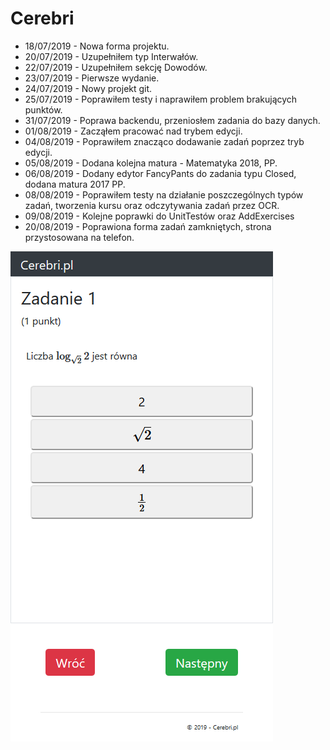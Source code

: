 ﻿# Cerebri

- 18/07/2019 - Nowa forma projektu.
- 20/07/2019 - Uzupełniłem typ Interwałów.
- 22/07/2019 - Uzupełniłem sekcję Dowodów.
- 23/07/2019 - Pierwsze wydanie.
- 24/07/2019 - Nowy projekt git.
- 25/07/2019 - Poprawiłem testy i naprawiłem problem brakujących punktów.
- 31/07/2019 - Poprawa backendu, przeniosłem zadania do bazy danych.
- 01/08/2019 - Zacząłem pracować nad trybem edycji.
- 04/08/2019 - Poprawiłem znacząco dodawanie zadań poprzez tryb edycji.
- 05/08/2019 - Dodana kolejna matura - Matematyka 2018, PP.
- 06/08/2019 - Dodany edytor FancyPants do zadania typu Closed, dodana matura 2017 PP.
- 08/08/2019 - Poprawiłem testy na działanie poszczególnych typów zadań, tworzenia kursu oraz odczytywania zadań przez OCR.
- 09/08/2019 - Kolejne poprawki do UnitTestów oraz AddExercises
- 20/08/2019 - Poprawiona forma zadań zamkniętych, strona przystosowana na telefon.

![](./pics/34.png)